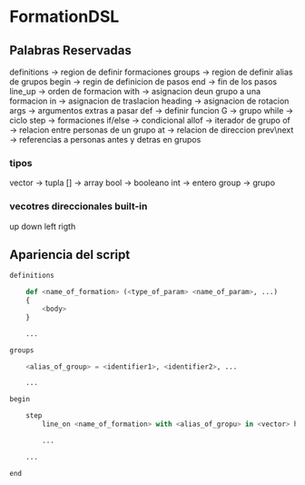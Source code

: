 # FormationDSL

## Palabras Reservadas

definitions -> region de definir formaciones
groups -> region de definir alias de grupos
begin -> regin de definicion de pasos
end -> fin de los pasos
line_up -> orden de formacion
with -> asignacion deun grupo a una formacion
in -> asignacion de traslacion
heading -> asignacion de rotacion
args -> argumentos extras a pasar
def -> definir funcion
G -> grupo
while -> ciclo
step -> formaciones
if/else -> condicional
allof -> iterador de grupo
of -> relacion entre personas de un grupo
at -> relacion de direccion
prev\next -> referencias a personas antes y detras en grupos

### tipos

vector -> tupla
[] -> array
bool -> booleano
int -> entero
group -> grupo

### vecotres direccionales built-in

up
down
left
rigth

## Apariencia del script

``` python
definitions

    def <name_of_formation> (<type_of_param> <name_of_param>, ...)
    {   
        <body>
    }

    ...

groups 

    <alias_of_group> = <identifier1>, <identifier2>, ... 

    ...

begin 

    step 
        line_on <name_of_formation> with <alias_of_gropu> in <vector> heading <direction> args (<param1>, <param2>, ...)

        ...

    ...

end
```
